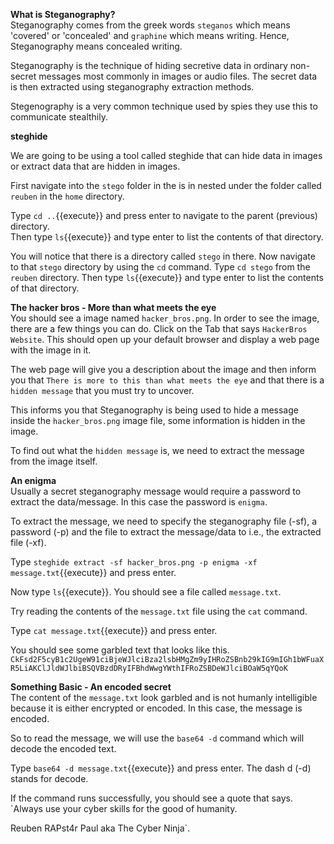 __What is Steganography?__  
Steganography comes from the greek words `steganos` which means 'covered' or 'concealed' and `graphine` which means writing. Hence, Steganography means concealed writing.  

Steganography is the technique of hiding secretive data in ordinary non-secret messages most commonly in images or audio files. The secret data is then extracted using steganography extraction methods.  

Stegenography is a very common technique used by spies they use this to communicate stealthily.    

__steghide__  

We are going to be using a tool called steghide that can hide data in images or extract data that are hidden in images.  


First navigate into the `stego` folder in the is in nested under the folder called `reuben` in the `home` directory.  

Type `cd ..`{{execute}} and press enter to navigate to the parent (previous) directory.  
Then type `ls`{{execute}} and type enter to list the contents of that directory.  

You will notice that there is a directory called `stego` in there. Now navigate to that `stego` directory by using the `cd` command. Type `cd stego` from the `reuben` directory.
Then type `ls`{{execute}} and type enter to list the contents of that directory.  

__The hacker bros - More than what meets the eye__  
You should see a image named `hacker_bros.png`. In order to see the image, there are a few things you can do.
Click on the Tab that says `HackerBros Website`. This should open up your default browser and display a web page with the image in it.

The web page will give you a description about the image and then inform you that `There is more to this than what meets the eye` and that there is a `hidden message` that you must try to uncover.  

This informs you that Steganography is being used to hide a message inside the `hacker_bros.png` image file, some information is hidden in the image.

To find out what the `hidden message` is, we need to extract the message from the image itself.  

__An enigma__  
Usually a secret steganography message would require a password to extract the data/message. In this case the password is `enigma`.  

To extract the message, we need to specify the steganography file (-sf), a password (-p) and the file to extract the message/data to i.e., the extracted file (-xf).  

Type `steghide extract -sf hacker_bros.png -p enigma -xf message.txt`{{execute}} and press enter.   

Now type `ls`{{execute}}. You should see a file called `message.txt`.  

Try reading the contents of the `message.txt` file using the `cat` command.   

Type `cat message.txt`{{execute}} and press enter.  

You should see some garbled text that looks like this.    
`CkFsd2F5cyB1c2UgeW91ciBjeWJlciBza2lsbHMgZm9yIHRoZSBnb29kIG9mIGh1bWFuaXR5LiAKClJldWJlbiBSQVBzdDRyIFBhdWwgYWthIFRoZSBDeWJlciBOaW5qYQoK`  

__Something Basic - An encoded secret__    
The content of the `message.txt` look garbled and is not humanly intelligible because it is either encrypted or encoded. In this case, the message is encoded.  

So to read the message, we will use the `base64 -d` command which will decode the encoded text.  

Type `base64 -d message.txt`{{execute}} and press enter.
The dash d (-d) stands for decode.  

If the command runs successfully, you should see a quote that says.  
`Always use your cyber skills for the good of humanity.

Reuben RAPst4r Paul aka The Cyber Ninja`.  
